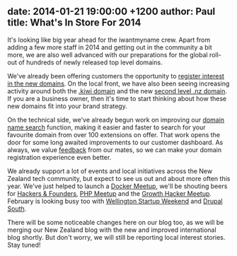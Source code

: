 date: 2014-01-21 19:00:00 +1200
author: Paul
title: What's In Store For 2014
----

It's looking like big year ahead for the iwantmyname crew. Apart from adding a few more staff in 2014 and getting out in the community a bit more, we are also well advanced with our preparations for the global roll-out of hundreds of newly released top level domains.

<!-- more -->

We've already been offering customers the opportunity to [register interest in the new domains](https://iwantmyname.com/domains/new-gtld-domain-extensions). On the local front, we have also been seeing increasing activity around both the [.kiwi domain](https://iwantmyname.com/blog/2013/11/pre-orders-now-open-for-kiwimore-gtlds-coming-soon.html) and the new [second level .nz domain](https://iwantmyname.com/blog/2013/11/its-time-to-drop-the-conz-pre-ordering-starts-today.html). If you are a business owner, then it's time to start thinking about how these new domains fit into your brand strategy.

On the technical side, we've already begun work on improving our [domain name search](https://iwantmyname.co.nz/) function, making it easier and faster to search for your favourite domain from over 100 extensions on offer. That work opens the door for some long awaited improvements to our customer dashboard. As always, we value [feedback](https://iwantmyname.co.nz/support) from our mates, so we can make your domain registration experience even better. 

We already support a lot of events and local initiatives across the New Zealand tech community, but expect to see us out and about more often this year. We've just helped to launch a [Docker Meetup](http://www.meetup.com/Docker-Wellington/), we'll be shouting beers for [Hackers &amp; Founders](http://www.meetup.com/Hackers-and-Founders-Wellington/), [PHP Meetup](http://www.meetup.com/PHP-Usergroup-Wellington/) and the [Growth Hacker Meetup](http://www.meetup.com/No-Bullshit-Web-Marketing-Meetup/). February is looking busy too with [Wellington Startup Weekend](http://wellington.startupweekend.org/) and [Drupal South](https://drupalsouth2014.drupal.org.nz/). 

There will be some noticeable changes here on our blog too, as we will be merging our New Zealand blog with the new and improved international blog shortly. But don't worry, we will still be reporting local interest stories. Stay tuned!
